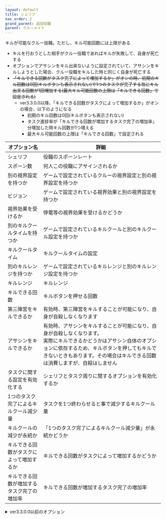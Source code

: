 ```yaml
---
layout: default
title: シェリフ
nav_order: 2
grand_parent: 追加役職
parent: クルーメイト
---
```


キルが可能なクルー役職。ただし、キル可能回数には上限がある<br>
* キルを行おうとした相手がクルー役職であればキルが失敗して、自身が死亡する
* オプションでアサシンをキル出来ないように設定されていて、アサシンをキルしようとした場合、クルー役職をキルした時と同じく自身が死亡する
* ~~「キルできる回数がタスク完了によって増加するか」がオンの時、初期のキル回数は0回(キルボタンも表示されない)で1つのタスクが完了する毎にキル出来る回数が1回増加する(最大キル可能回数の上限は「キルできる回数」で設定される)~~
  * ver3.3.0.0以降、「キルできる回数がタスクによって増加するか」がオンの場合、以下のようになる
    * 初期のキル回数は0回(キルボタンも表示されない)
    * タスク進捗率が「キルできる回数が増加するタスク完了の増加率」分増加した時キル回数が1つ増える
    * 最大キル可能回数の上限は「キルできる回数」で設定される


|  オプション名 |  詳細  |
| ---- | ---- |
|  シェリフ  | 役職のスポーンレート |
|  スポーン数  | 何人この役職にアサインされるか |
|  別の視界設定を持つか  |  ゲームで設定されているクルーの視界設定と別の視界設定を持つか  |
|  ビジョン  |  ゲームで設定されている視界効果と別の視界設定を持つか  |
|  視界効果を受けるか  |  停電等の視界効果を受けるかどうか  |
|  別のキルクールタイムを持つか  | ゲームで設定されているキルクールと別のキルクール設定を持つか |
|  キルクールタイム  |  キルクールタイムの設定  |
|  別のキルレンジを持つか  |  ゲームで設定されているキルレンジと別のキルレンジ設定を持つか  |
|  キルレンジ  |  キルレンジ  |
|  キルできる回数  |  キルボタンを押せる回数  |
|  第三陣営をキルできるか  |  有効時、第三陣営をキルすることが可能になり、自身が自殺しなくなります  |
|  アサシンをキルできるか  |  有効時、アサシンをキルすることが可能になり、自身が自殺しなくなります。<br>実際にキルできるかどうかはアサシン自体のオプションに依存するため、キルボタンを押してもキルできないときもあります。その場合はキルできる回数は消費しますが、自殺はしません  |
|  タスクに関する設定を有効化する  |  シェリフとタスク周りに関するオプションを有効化するか  |
|  1つのタスク完了によるキルクール減少量  |  タスクを1つ終わらせると事で減少するキルクール量  |
|  キルクールの減少が永続か  |  「1つのタスク完了によるキルクール減少量」が永続かどうか  |
|  キルできる回数がタスクによって増加するか  |  キルできる回数がタスクによって増加するかどうか  |
| キルできる回数が増加するタスク完了の増加率 | キルできる回数が増加するタスク完了の増加率 |

<details>
<summary>ver3.3.0.0以前のオプション</summary>

|  オプション名 |  詳細  |
| ---- | ---- |
|  シェリフ  | 役職のスポーンレート |
|  スポーン数  | 何人この役職にアサインされるか |
|  別の視界設定を持つか  |  ゲームで設定されているクルーの視界設定と別の視界設定を持つか  |
|  ビジョン  |  ゲームで設定されている視界効果と別の視界設定を持つか  |
|  視界効果を受けるか  |  停電等の視界効果を受けるかどうか  |
|  別のキルクールタイムを持つか  | ゲームで設定されているキルクールと別のキルクール設定を持つか |
|  キルクールタイム  |  キルクールタイムの設定  |
|  別のキルレンジを持つか  |  ゲームで設定されているキルレンジと別のキルレンジ設定を持つか  |
|  キルレンジ  |  キルレンジ  |
|  キルできる回数  |  キルボタンを押せる回数  |
|  第三陣営をキルできるか  |  有効時、第三陣営をキルすることが可能になり、自身が自殺しなくなります  |
|  アサシンをキルできるか  |  有効時、アサシンをキルすることが可能になり、自身が自殺しなくなります。<br>実際にキルできるかどうかはアサシン自体のオプションに依存するため、キルボタンを押してもキルできないときもあります。その場合はキルできる回数は消費しますが、自殺はしません  |
|  タスクに関する設定を有効化する  |  シェリフとタスク周りに関するオプションを有効化するか  |
|  1つのタスク完了によるキルクール減少量  |  タスクを1つ終わらせると事で減少するキルクール量  |
|  キルクールの減少が永続か  |  「1つのタスク完了によるキルクール減少量」が永続かどうか  |
|  キルできる回数がタスク完了によって増加するか  |  タスクを1つ終わらせることによってキル可能回数が増えるかどうか  |
</details>